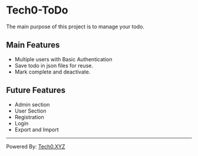 # Tech0-ToDo
The main purpose of this project is to manage your todo.

## Main Features

- Multiple users with Basic Authentication
- Save todo in json files for reuse.
- Mark complete and deactivate.

## Future Features

- Admin section
- User Section
- Registration
- Login
- Export and Import

---

Powered By: [Tech0.XYZ](https://tech0.xyz)